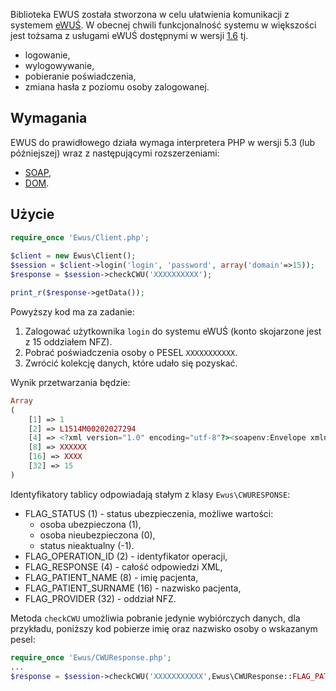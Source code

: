 Biblioteka EWUS została stworzona w celu ułatwienia komunikacji z systemem [eWUŚ](https://ewus.nfz.gov.pl/ap-ewus/).
W obecnej chwili funkcjonalność systemu w większości jest tożsama z usługami eWUŚ dostępnymi w wersji [1.6](http://www.nfz.gov.pl/new/index.php?katnr=9&dzialnr=3&artnr=5844) tj.
- logowanie,
- wylogowywanie,
- pobieranie poświadczenia,
- zmiana hasła z poziomu osoby zalogowanej.

Wymagania
---------
EWUS do prawidłowego działa wymaga interpretera PHP w wersji 5.3 (lub późniejszej) wraz z następującymi rozszerzeniami:
- [SOAP](http://www.php.net/manual/en/book.soap.php),
- [DOM](http://pl1.php.net/manual/en/book.dom.php).

Użycie
------
```php
require_once 'Ewus/Client.php';
    
$client = new Ewus\Client();
$session = $client->login('login', 'password', array('domain'=>15));
$response = $session->checkCWU('XXXXXXXXXX');

print_r($response->getData());
```

Powyższy kod ma za zadanie:

1.  Zalogować użytkownika `login` do systemu eWUŚ (konto skojarzone jest z 15 oddziałem NFZ).
2.  Pobrać poświadczenia osoby o PESEL `XXXXXXXXXXX`.
3.  Zwrócić kolekcję danych, które udało się pozyskać.

Wynik przetwarzania będzie:
```php
Array
(
    [1] => 1
    [2] => L1514M00202027294	
    [4] => <?xml version="1.0" encoding="utf-8"?><soapenv:Envelope xmlns:soapenv="http://schemas.xmlsoap.org/soap/envelope/">...</soapenv:Envelope>
    [8] => XXXXXX
    [16] => XXXX
	[32] => 15	
)
```

Identyfikatory tablicy odpowiadają stałym z klasy `Ewus\CWURESPONSE`:
- FLAG_STATUS (1) - status ubezpieczenia, możliwe wartości: 
	+ osoba ubezpieczona (1),
	+ osoba nieubezpieczona (0),
	+ status nieaktualny (-1).
- FLAG_OPERATION_ID (2) - identyfikator operacji,
- FLAG_RESPONSE (4) - całość odpowiedzi XML,
- FLAG_PATIENT_NAME (8) - imię pacjenta,
- FLAG_PATIENT_SURNAME (16) - nazwisko pacjenta,
- FLAG_PROVIDER (32) - oddział NFZ.
    
Metoda `checkCWU` umożliwia pobranie jedynie wybiórczych danych, dla przykładu, poniższy kod pobierze imię oraz nazwisko osoby o wskazanym pesel:

```php
require_once 'Ewus/CWUResponse.php';
...
$response = $session->checkCWU('XXXXXXXXXXX',Ewus\CWUResponse::FLAG_PATIENT_NAME | Ewus\CWUResponse::FLAG_PATIENT_SURNAME);
```	
